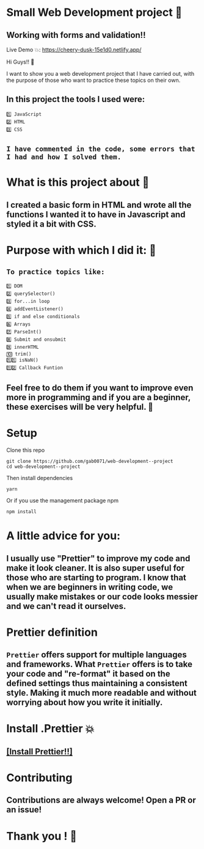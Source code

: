 # Small Web Development project 📃

## Working with forms and validation!!
Live Demo 💥: https://cheery-dusk-15e1d0.netlify.app/

Hi Guys!! 👋

I want to show you a web development project that I have carried out, with the purpose of those who want to practice these topics on their own.

## In this project the tools I used were:

````
1️⃣ JavaScript
2️⃣ HTML 
3️⃣ CSS
````

## ````I have commented in the code, some errors that I had and how I solved them.````

# What is this project about 🤔

## I created a basic form in HTML and wrote all the functions I wanted it to have in Javascript and styled it a bit with CSS.

# Purpose with which I did it: 🌟

## ````To practice topics like: ````

````
1️⃣ DOM
2️⃣ querySelector()
3️⃣ for...in loop
4️⃣ addEventListener()
5️⃣ if and else conditionals
6️⃣ Arrays
7️⃣ ParseInt()
8️⃣ Submit and onsubmit
9️⃣ innerHTML
🔟 trim()
1️⃣1️⃣ isNaN()
1️⃣2️⃣ Callback Funtion
````  

## Feel free to do them if you want to improve even more in programming and if you are a beginner, these exercises will be very helpful. 💯


# Setup

Clone this repo

```
git clone https://github.com/gab0071/web-development--project
cd web-development--project
```
Then install dependencies

```
yarn
```
Or if you use the management package npm 

````
npm install
````


# A little advice for you:

## I usually use "Prettier" to improve my code and make it look cleaner. It is also super useful for those who are starting to program. I know that when we are beginners in writing code, we usually make mistakes or our code looks messier and we can't read it ourselves.


# Prettier definition
## ``Prettier`` offers support for multiple languages and frameworks. What ``Prettier`` offers is to take your code and "re-format" it based on the defined settings thus maintaining a consistent style. Making it much more readable and without worrying about how you write it initially.


# Install .Prettier 💥
## [[Install Prettier!!]](https://prettier.io/docs/en/install.html)


# Contributing 
## Contributions are always welcome! Open a PR or an issue!

# Thank you ! 👋

